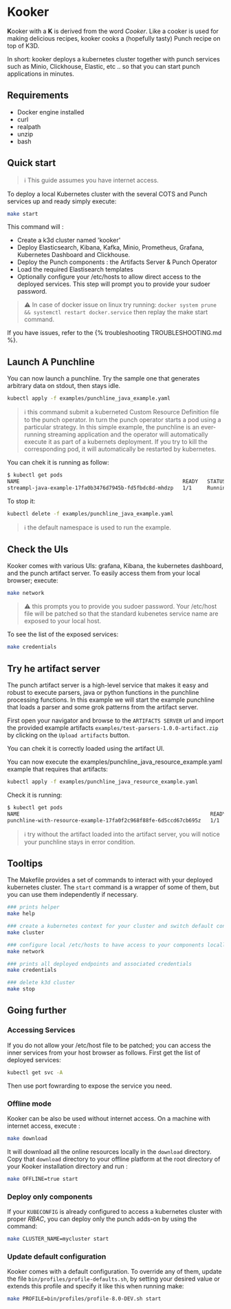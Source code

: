 # Kooker

**K**ooker with a **K** is derived from the word *Cooker*. 
Like a cooker is used for 
making delicious recipes, kooker cooks a (hopefully tasty) Punch recipe on top of K3D.

In short: kooker deploys a kubernetes cluster together with punch services such as Minio,
Clickhouse, Elastic, etc .. so that you can start punch applications in minutes.  

## Requirements

- Docker engine installed
- curl 
- realpath 
- unzip
- bash

## Quick start

> :information_source: This guide assumes you have internet access.

To deploy a local Kubernetes cluster with the several COTS and Punch services up and ready simply execute: 

```sh
make start
```

This command will : 

- Create a k3d cluster named 'kooker'
- Deploy Elasticsearch, Kibana, Kafka, Minio, Prometheus, Grafana, Kubernetes Dashboard and Clickhouse.
- Deploy the Punch components : the Artifacts Server & Punch Operator
- Load the required Elastisearch templates 
- Optionally configure your /etc/hosts to allow direct access to the deployed services. This step will prompt you to provide your sudoer password.

> :warning: In case of docker issue on linux try running: `docker system prune && systemctl restart docker.service` then replay the make start command.

If you have issues, refer to the {% troubleshooting TROUBLESHOOTING.md %}. 

## Launch A Punchline

You can now launch a punchline. Try the sample one that generates arbitrary data on stdout, then stays idle. 

```sh
kubectl apply -f examples/punchline_java_example.yaml
```

> :information_source: this command submit a kuberneted Custom Resource Definition file to the punch operator. In turn the punch operator starts a pod using a particular strategy. In this simple example, the punchline is an ever-running streaming application and the operator will automatically execute it as part of a kubernets deployment. If you try to kill the corresponding pod, it will automatically be restarted by kubernetes. 

You can chek it is running as follow:
```sh
$ kubectl get pods
NAME                                                     READY   STATUS    RESTARTS   AGE
streampl-java-example-17fa0b3476d7945b-fd5fbdc8d-mhdzp   1/1     Running   0          7s
```

To stop it: 
```sh
kubectl delete -f examples/punchline_java_example.yaml
```

> :information_source: the default namespace is used to run the example. 

## Check the UIs

Kooker comes with various UIs: grafana, Kibana, the kubernetes dashboard, and the punch artifact server. 
To easily access them from your local browser; execute: 

```sh
make network
```

> :warning: this prompts you to provide you sudoer password. Your /etc/host file will be patched so that the standard kubenetes service name are exposed to your local host.  

To see the list of the exposed services:
```sh
make credentials
```

## Try he artifact server

The punch artifact server is a high-level service that makes it easy and robust to
execute parsers, java or python functions in the punchline processing functions.
In this example we will start the example punchline that loads a parser and some grok patterns
from the artifact server.

First open your navigator and browse to the `ARTIFACTS SERVER` url and import the provided example artifacts `examples/test-parsers-1.0.0-artifact.zip` by clicking on the `Upload artifacts` button.

You can chek it is correctly loaded using the artifact UI.

You can now execute the examples/punchline_java_resource_example.yaml example that requires that artifacts: 

```sh
kubectl apply -f examples/punchline_java_resource_example.yaml
```
Check it is running: 

```sh
$ kubectl get pods
NAME                                                              READY   STATUS    RESTARTS   AGE
punchline-with-resource-example-17fa0f2c968f88fe-6d5ccd67cb695z   1/1     Running   0          2m37s
```

> :information_source: try without the artifact loaded into the artifact server, you will notice your punchline stays in error condition.  

## Tooltips

The Makefile provides a set of commands to interact with your deployed kubernetes cluster. The `start` command is a wrapper of some of them, but you can use them independently if necessary. 

```sh
### prints helper 
make help

### create a kubernetes context for your cluster and switch default context to the newly created one
make cluster 

### configure local /etc/hosts to have access to your components locally (requires sudo)
make network 

### prints all deployed endpoints and associated credentials
make credentials

### delete k3d cluster
make stop
```

## Going further

### Accessing Services

If you do not allow your /etc/host file to be patched; you can
access the inner services from your host browser as follows. First get the list of deployed services:

```sh
kubectl get svc -A
```

Then use port fowrarding to expose the service you need. 

### Offline mode

Kooker can be also be used without internet access. 
On a machine with internet access, execute : 

```sh
make download 
```

It will download all the online resources locally in the `download` directory. Copy that `download` directory to your offline platform at the root directory of your Kooker installation directory and run : 

```sh
make OFFLINE=true start
```

### Deploy only components

If your `KUBECONFIG` is already configured to access a kubernetes cluster with proper *RBAC*, you can deploy only the punch adds-on by using the command:

```sh
make CLUSTER_NAME=mycluster start
```

### Update default configuration

Kooker comes with a default configuration.
To override any of them, update the file `bin/profiles/profile-defaults.sh`, by setting your desired value or extends this profile and specify it like this when running make: 

```sh
make PROFILE=bin/profiles/profile-8.0-DEV.sh start
```
